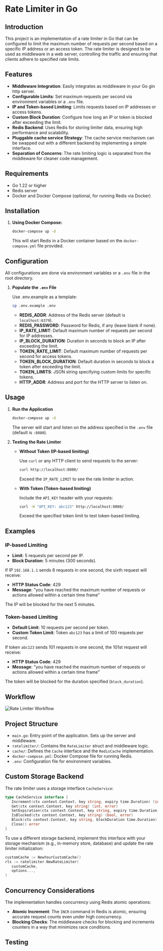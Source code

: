 
# Rate Limiter in Go

## Introduction

This project is an implementation of a rate limiter in Go that can be configured to limit the maximum number of requests per second based on a specific IP address or an access token. The rate limiter is designed to be used as middleware in a web server, controlling the traffic and ensuring that clients adhere to specified rate limits.

## Features

- **Middleware Integration**: Easily integrates as middleware in your Go gin http server.
- **Configurable Limits**: Set maximum requests per second via environment variables or a `.env` file.
- **IP and Token-based Limiting**: Limits requests based on IP addresses or access tokens.
- **Custom Block Duration**: Configure how long an IP or token is blocked after exceeding the limit.
- **Redis Backend**: Uses Redis for storing limiter data, ensuring high performance and scalability.
- **Pluggable cache service Strategy**: The cache service mechanism can be swapped out with a different backend by implementing a simple interface.
- **Separation of Concerns**: The rate limiting logic is separated from the middleware for cleaner code management.

## Requirements

- Go 1.22 or higher
- Redis server
- Docker and Docker Compose (optional, for running Redis via Docker)

## Installation

1. **Using Docker Compose:**

   ```bash
   docker-compose up -d
   ```

   This will start Redis in a Docker container based on the `docker-compose.yml` file provided.

## Configuration

All configurations are done via environment variables or a `.env` file in the root directory.

1. **Populate the `.env` File**

   Use .env.example as a template:

   ```bash
   cp .env.example .env
   ```

   - **REDIS_ADDR**: Address of the Redis server (default is `localhost:6379`).
   - **REDIS_PASSWORD**: Password for Redis, if any (leave blank if none).
   - **IP_RATE_LIMIT**: Default maximum number of requests per second for IP addresses.
   - **IP_BLOCK_DURATION**: Duration in seconds to block an IP after exceeding the limit.
   - **TOKEN_RATE_LIMIT**: Default maximum number of requests per second for access tokens.
   - **TOKEN_BLOCK_DURATION**: Default duration in seconds to block a token after exceeding the limit.
   - **TOKEN_LIMITS**: JSON string specifying custom limits for specific tokens.
   - **HTTP_ADDR**: Address and port for the HTTP server to listen on.

## Usage

1. **Run the Application**

   ```bash
   docker-compose up -d
   ```

   The server will start and listen on the address specified in the `.env` file (default is `:8080`).

2. **Testing the Rate Limiter**

   - **Without Token (IP-based limiting)**

     Use `curl` or any HTTP client to send requests to the server:

     ```bash
     curl http://localhost:8080/
     ```

     Exceed the `IP_RATE_LIMIT` to see the rate limiter in action.

   - **With Token (Token-based limiting)**

     Include the `API_KEY` header with your requests:

     ```bash
     curl -H "API_KEY: abc123" http://localhost:8080/
     ```

     Exceed the specified token limit to test token-based limiting.

## Examples

### IP-based Limiting

- **Limit**: 5 requests per second per IP.
- **Block Duration**: 5 minutes (300 seconds).

If IP `192.168.1.1` sends 6 requests in one second, the sixth request will receive:

- **HTTP Status Code**: 429
- **Message**: "you have reached the maximum number of requests or actions allowed within a certain time frame"

The IP will be blocked for the next 5 minutes.

### Token-based Limiting

- **Default Limit**: 10 requests per second per token.
- **Custom Token Limit**: Token `abc123` has a limit of 100 requests per second.

If token `abc123` sends 101 requests in one second, the 101st request will receive:

- **HTTP Status Code**: 429
- **Message**: "you have reached the maximum number of requests or actions allowed within a certain time frame"

The token will be blocked for the duration specified (`block_duration`).

## Workflow

![Rate Limiter Workflow](./rate-limiter.png)

## Project Structure

- `main.go`: Entry point of the application. Sets up the server and middleware.
- `ratelimiter/`: Contains the `RateLimiter` struct and middleware logic.
- `cache/`: Defines the `Cache` interface and the `RedisCache` implementation.
- `docker-compose.yml`: Docker Compose file for running Redis.
- `.env`: Configuration file for environment variables.

## Custom Storage Backend

The rate limiter uses a storage interface `CacheService`:

```go
type CacheService interface {
   Increment(ctx context.Context, key string, expiry time.Duration) (int, error)
   Get(ctx context.Context, key string) (int, error)
   SetExpiration(ctx context.Context, key string, expiry time.Duration) error
   IsBlocked(ctx context.Context, key string) (bool, error)
   Block(ctx context.Context, key string, blockDuration time.Duration) error
   Close() error
}
```

To use a different storage backend, implement this interface with your storage mechanism (e.g., in-memory store, database) and update the rate limiter initialization:

```go
customCache := NewYourCustomCache()
rls := ratelimiter.NewRateLimiter(
   customCache,
   options...,
)
```

## Concurrency Considerations

The implementation handles concurrency using Redis atomic operations:

- **Atomic Increment**: The `INCR` command in Redis is atomic, ensuring accurate request counts even under high concurrency.
- **Blocking Checks**: The middleware checks for blocking and increments counters in a way that minimizes race conditions.

## Testing
